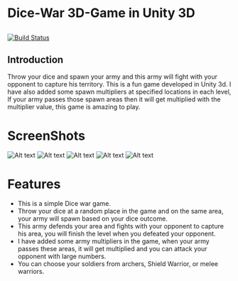 # Dice-War 3D-Game in Unity 3D
## 

[![Build Status](https://travis-ci.org/anksji/Dice-War-Game-Unity.svg?branch=main)](https://travis-ci.org/anksji/Dice-War-Game-Unity)

## Introduction
Throw your dice and spawn your army and this army will fight with your opponent to capture his territory. This is a fun game developed in Unity 3d. I have also added some spawn multipliers at specified locations in each level, If your army passes those spawn areas then it will get multiplied with the multiplier value, this game is amazing to play.

# ScreenShots
![Alt text](/screenshot/screen1/to/img.jpg?raw=true "Screenshot")
![Alt text](/screenshot/screen2/to/img.jpg?raw=true "Screenshot")
![Alt text](/screenshot/screen3/to/img.jpg?raw=true "Screenshot")
![Alt text](/screenshot/screen4/to/img.jpg?raw=true "Screenshot")
![Alt text](/screenshot/screen5/to/img.jpg?raw=true "Screenshot")

# Features
- This is a simple Dice war game.
- Throw your dice at a random place in the game and on the same area, your army will spawn based on your dice outcome.
- This army defends your area and fights with your opponent to capture his area, you will finish the level when you defeated your opponent.
- I have added some army multipliers in the game, when your army passes these areas, it will get multiplied and you can attack your opponent with large numbers.
- You can choose your soldiers from archers, Shield Warrior, or melee warriors.



